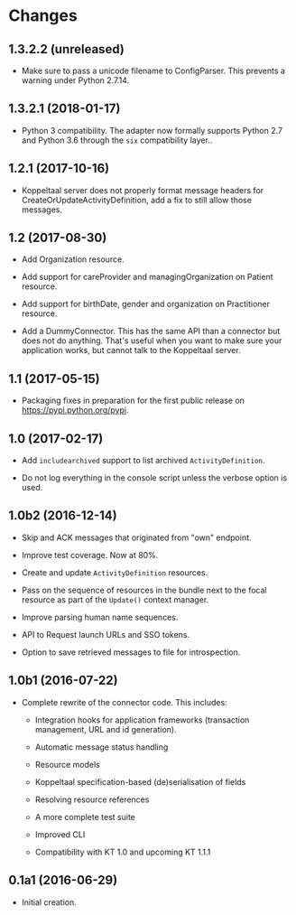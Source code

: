 Changes
=======

1.3.2.2 (unreleased)
--------------------

- Make sure to pass a unicode filename to ConfigParser. This prevents a    
  warning under Python 2.7.14.

1.3.2.1 (2018-01-17)
--------------------

- Python 3 compatibility. The adapter now formally supports Python 2.7 and
  Python 3.6 through the `six` compatibility layer..

1.2.1 (2017-10-16)
------------------

- Koppeltaal server does not properly format message headers for
  CreateOrUpdateActivityDefinition, add a fix to still allow those
  messages.

1.2 (2017-08-30)
----------------

- Add Organization resource.

- Add support for careProvider and managingOrganization on Patient
  resource.

- Add support for birthDate, gender and organization on Practitioner
  resource.

- Add a DummyConnector. This has the same API than a connector but
  does not do anything. That's useful when you want to make sure your
  application works, but cannot talk to the Koppeltaal server.

1.1 (2017-05-15)
----------------

- Packaging fixes in preparation for the first public release on
  https://pypi.python.org/pypi.

1.0 (2017-02-17)
----------------

- Add `includearchived` support to list archived `ActivityDefinition`.

- Do not log everything in the console script unless the verbose
  option is used.

1.0b2 (2016-12-14)
------------------

- Skip and ACK messages that originated from "own" endpoint.

- Improve test coverage. Now at 80%.

- Create and update `ActivityDefinition` resources.

- Pass on the sequence of resources in the bundle next to the focal
  resource as part of the `Update()` context manager.

- Improve parsing human name sequences.

- API to Request launch URLs and SSO tokens.

- Option to save retrieved messages to file for introspection.

1.0b1 (2016-07-22)
------------------

- Complete rewrite of the connector code. This includes:

  - Integration hooks for application frameworks (transaction
    management, URL and id generation).

  - Automatic message status handling

  - Resource models

  - Koppeltaal specification-based (de)serialisation of fields

  - Resolving resource references

  - A more complete test suite

  - Improved CLI

  - Compatibility with KT 1.0 and upcoming KT 1.1.1

0.1a1 (2016-06-29)
------------------

- Initial creation.
